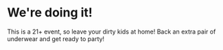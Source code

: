 # We're doing it!

This is a 21+ event, so leave your dirty kids at home! Back an extra pair of underwear and get ready to party!
